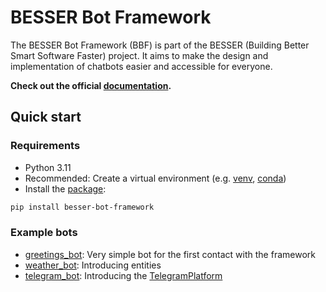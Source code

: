 # BESSER Bot Framework

The BESSER Bot Framework (BBF) is part of the BESSER (Building Better Smart Software Faster) project. It aims to make
the design and implementation of chatbots easier and accessible for everyone.

**Check out the official [documentation](https://besserbot-framework.readthedocs.io/en/latest/).**

## Quick start

### Requirements

- Python 3.11
- Recommended: Create a virtual environment
  (e.g. [venv](https://docs.python.org/3/library/venv.html),
  [conda](https://conda.io/projects/conda/en/latest/user-guide/tasks/manage-environments.html))
- Install the [package](https://pypi.org/project/besser-bot-framework/):

```bash
pip install besser-bot-framework
```

### Example bots

- [greetings_bot](https://github.com/BESSER-PEARL/BESSER-Bot-Framework/blob/main/besser/bot/test/examples/greetings_bot.py): Very simple bot for the first contact with the framework
- [weather_bot](https://github.com/BESSER-PEARL/BESSER-Bot-Framework/blob/main/besser/bot/test/examples/weather_bot.py): Introducing entities
- [telegram_bot](https://github.com/BESSER-PEARL/BESSER-Bot-Framework/blob/main/besser/bot/test/examples/telegram_bot.py): Introducing the [TelegramPlatform](https://besserbot-framework.readthedocs.io/en/latest/wiki/platforms/telegram_platform.html)

